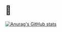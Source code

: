 # 👾
[![Anurag's GitHub stats](https://github-readme-stats.vercel.app/api?username=astrosuka)](https://github.com/anuraghazra/github-readme-stats)

